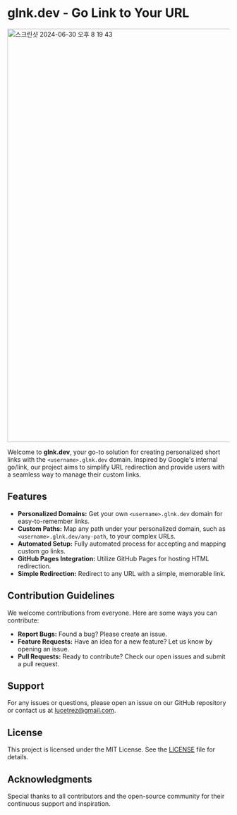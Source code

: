 # glnk.dev - Go Link to Your URL

<img width="938" alt="스크린샷 2024-06-30 오후 8 19 43" src="https://github.com/glnk-dev/.github/assets/149235148/307b4d56-489f-4a01-bd12-73f82f9989f8">

Welcome to **glnk.dev**, your go-to solution for creating personalized short links with the `<username>.glnk.dev` domain. Inspired by Google's internal go/link, our project aims to simplify URL redirection and provide users with a seamless way to manage their custom links.

## Features

- **Personalized Domains:** Get your own `<username>.glnk.dev` domain for easy-to-remember links.
- **Custom Paths:** Map any path under your personalized domain, such as `<username>.glnk.dev/any-path`, to your complex URLs.
- **Automated Setup:** Fully automated process for accepting and mapping custom go links.
- **GitHub Pages Integration:** Utilize GitHub Pages for hosting HTML redirection.
- **Simple Redirection:** Redirect to any URL with a simple, memorable link.

## Contribution Guidelines

We welcome contributions from everyone. Here are some ways you can contribute:

- **Report Bugs:** Found a bug? Please create an issue.
- **Feature Requests:** Have an idea for a new feature? Let us know by opening an issue.
- **Pull Requests:** Ready to contribute? Check our open issues and submit a pull request.

## Support

For any issues or questions, please open an issue on our GitHub repository or contact us at lucetrez@gmail.com.

## License

This project is licensed under the MIT License. See the [LICENSE](LICENSE) file for details.

## Acknowledgments

Special thanks to all contributors and the open-source community for their continuous support and inspiration.
